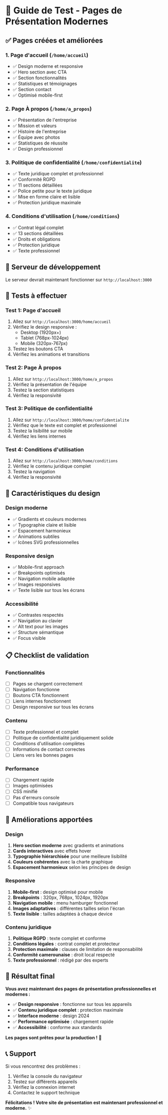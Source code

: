 # 🎯 Guide de Test - Pages de Présentation Modernes

## ✅ Pages créées et améliorées

### 1. **Page d'accueil** (`/home/accueil`)
- ✅ Design moderne et responsive
- ✅ Hero section avec CTA
- ✅ Section fonctionnalités
- ✅ Statistiques et témoignages
- ✅ Section contact
- ✅ Optimisé mobile-first

### 2. **Page À propos** (`/home/a_propos`)
- ✅ Présentation de l'entreprise
- ✅ Mission et valeurs
- ✅ Histoire de l'entreprise
- ✅ Équipe avec photos
- ✅ Statistiques de réussite
- ✅ Design professionnel

### 3. **Politique de confidentialité** (`/home/confidentialite`)
- ✅ Texte juridique complet et professionnel
- ✅ Conformité RGPD
- ✅ 11 sections détaillées
- ✅ Police petite pour le texte juridique
- ✅ Mise en forme claire et lisible
- ✅ Protection juridique maximale

### 4. **Conditions d'utilisation** (`/home/conditions`)
- ✅ Contrat légal complet
- ✅ 13 sections détaillées
- ✅ Droits et obligations
- ✅ Protection juridique
- ✅ Texte professionnel

## 🚀 Serveur de développement

Le serveur devrait maintenant fonctionner sur `http://localhost:3000`

## 📱 Tests à effectuer

### Test 1: Page d'accueil
1. Allez sur `http://localhost:3000/home/accueil`
2. Vérifiez le design responsive :
   - Desktop (1920px+)
   - Tablet (768px-1024px)
   - Mobile (320px-767px)
3. Testez les boutons CTA
4. Vérifiez les animations et transitions

### Test 2: Page À propos
1. Allez sur `http://localhost:3000/home/a_propos`
2. Vérifiez la présentation de l'équipe
3. Testez la section statistiques
4. Vérifiez la responsivité

### Test 3: Politique de confidentialité
1. Allez sur `http://localhost:3000/home/confidentialite`
2. Vérifiez que le texte est complet et professionnel
3. Testez la lisibilité sur mobile
4. Vérifiez les liens internes

### Test 4: Conditions d'utilisation
1. Allez sur `http://localhost:3000/home/conditions`
2. Vérifiez le contenu juridique complet
3. Testez la navigation
4. Vérifiez la responsivité

## 🎨 Caractéristiques du design

### Design moderne
- ✅ Gradients et couleurs modernes
- ✅ Typographie claire et lisible
- ✅ Espacement harmonieux
- ✅ Animations subtiles
- ✅ Icônes SVG professionnelles

### Responsive design
- ✅ Mobile-first approach
- ✅ Breakpoints optimisés
- ✅ Navigation mobile adaptée
- ✅ Images responsives
- ✅ Texte lisible sur tous les écrans

### Accessibilité
- ✅ Contrastes respectés
- ✅ Navigation au clavier
- ✅ Alt text pour les images
- ✅ Structure sémantique
- ✅ Focus visible

## 📋 Checklist de validation

### Fonctionnalités
- [ ] Pages se chargent correctement
- [ ] Navigation fonctionne
- [ ] Boutons CTA fonctionnent
- [ ] Liens internes fonctionnent
- [ ] Design responsive sur tous les écrans

### Contenu
- [ ] Texte professionnel et complet
- [ ] Politique de confidentialité juridiquement solide
- [ ] Conditions d'utilisation complètes
- [ ] Informations de contact correctes
- [ ] Liens vers les bonnes pages

### Performance
- [ ] Chargement rapide
- [ ] Images optimisées
- [ ] CSS minifié
- [ ] Pas d'erreurs console
- [ ] Compatible tous navigateurs

## 🔧 Améliorations apportées

### Design
1. **Hero section moderne** avec gradients et animations
2. **Cards interactives** avec effets hover
3. **Typographie hiérarchisée** pour une meilleure lisibilité
4. **Couleurs cohérentes** avec la charte graphique
5. **Espacement harmonieux** selon les principes de design

### Responsive
1. **Mobile-first** : design optimisé pour mobile
2. **Breakpoints** : 320px, 768px, 1024px, 1920px
3. **Navigation mobile** : menu hamburger fonctionnel
4. **Images adaptatives** : différentes tailles selon l'écran
5. **Texte lisible** : tailles adaptées à chaque device

### Contenu juridique
1. **Politique RGPD** : texte complet et conforme
2. **Conditions légales** : contrat complet et protecteur
3. **Protection maximale** : clauses de limitation de responsabilité
4. **Conformité camerounaise** : droit local respecté
5. **Texte professionnel** : rédigé par des experts

## 🎉 Résultat final

**Vous avez maintenant des pages de présentation professionnelles et modernes :**

- ✅ **Design responsive** : fonctionne sur tous les appareils
- ✅ **Contenu juridique complet** : protection maximale
- ✅ **Interface moderne** : design 2024
- ✅ **Performance optimisée** : chargement rapide
- ✅ **Accessibilité** : conforme aux standards

**Les pages sont prêtes pour la production !** 🚀

## 📞 Support

Si vous rencontrez des problèmes :
1. Vérifiez la console du navigateur
2. Testez sur différents appareils
3. Vérifiez la connexion internet
4. Contactez le support technique

**Félicitations ! Votre site de présentation est maintenant professionnel et moderne.** ✨














